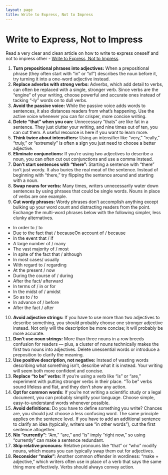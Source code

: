 ```yaml
---
layout: page
title: Write to Express, Not to Impress
---
```


# Write to Express, Not to Impress

Read a very clear and clean article on how to write to express oneself and not to impress other - [Write to Express, Not to Impress](https://medium.com/swlh/write-to-express-not-to-impress-465d628f39fe).

1. __Turn prepositional phrases into adjectives:__ When a prepositional phrase (they often start with “in” or “of”) describes the noun before it, try turning it into a one-word adjective instead.
2. __Replace adverbs with strong verbs:__ Adverbs, which add detail to verbs, can often be replaced with a single, stronger verb. Since verbs are the “engine” of your writing, choose powerful and accurate ones instead of tacking “-ly” words on to dull verbs.
3. __Avoid the passive voice:__ While the passive voice adds words to sentences, it also distances readers from what’s happening. Use the active voice whenever you can for crisper, more concise writing.
4. __Delete “that” when you can:__ Unnecessary “thats” are like fat in a sentence. They just clutter your writing, and nine times out of ten, you can cut them. A useful resource is here if you want to learn more.
5. __Think twice about intensifiers:__ Using an intensifier like “very,” “really,” “truly,” or “extremely” is often a sign you just need to choose a better adjective.
6. __Eliminate conjunctions:__ If you’re using two adjectives to describe a noun, you can often cut out conjunctions and use a comma instead.
7. __Don’t start sentences with “there”:__ Starting a sentence with “there” isn’t just wordy. It also buries the real meat of the sentence. Instead of beginning with “there,” try flipping the sentence around and starting with a noun.
8. __Swap nouns for verbs:__ Many times, writers unnecessarily water down sentences by using phrases that could be single words. Nouns in place of verbs are one example.
9. __Cut wordy phrases:__ Wordy phrases don’t accomplish anything except bulking up your word count and distracting readers from the point. Exchange the multi-word phrases below with the following simpler, less clunky alternatives.
  - In order to / to
  - Due to the fact that / becauseOn account of / because
  - In the event that / if
  - A large number of / many
  - The vast majority of / most
  - In spite of the fact that / although
  - In most cases/ usually
  - With regard to / regarding
  - At the present / now
  - During the course of / during
  - After the fact/ afterward
  - In terms of / in or for
  - In the midst of / amidst
  - So as to / to
  - In advance of / before
  - After the fact / after
10. __Avoid adjective strings:__ If you have to use more than two adjectives to describe something, you should probably choose one stronger adjective instead. Not only will the description be more concise; it will probably be more accurate.
11. __Don’t use noun strings:__ More than three nouns in a row breeds confusion for readers — plus, a cluster of nouns technically makes the first two nouns into adjectives. Delete unessential words or introduce a preposition to clarify the meaning.
12. __Use positive description, not negative:__ Instead of wasting words describing what something isn’t, describe what it is instead. Your writing will seem both more confident and concise.
13. __Replace “to be” verbs:__ If you’re using a verb like “is” or “are,” experiment with putting stronger verbs in their place. “To be” verbs sound lifeless and flat, and they don’t show any action.
14. __Opt for common words:__ If you’re not writing a scientific study or a legal document, you can probably simplify your language. Choose simple, easy-to-understand words whenever possible.
15. __Avoid definitions:__ Do you have to define something you write? Chances are, you should just choose a less confusing word. The same principle applies on the sentence level. If you have to add an additional sentence to clarify an idea (typically, writers use “in other words”), cut the first sentence altogether.
16. __Nix “currently”:__ “Am,” “are,” and “is” imply “right now,” so using “currently” can make a sentence redundant.
17. __Skip relative pronouns:__ Relative pronouns like “that” or “who” modify nouns, which means you can typically swap them out for adjectives.
18. __Reconsider “make”:__ Another common offender in wordiness: “make + adjective,” which writers often use in place of a verb that says the same thing more effectively. Verbs should always convey action.
